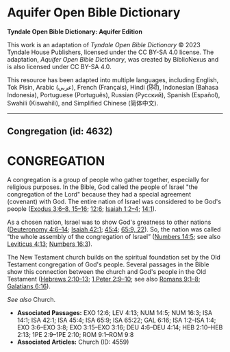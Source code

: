 # Aquifer Open Bible Dictionary

**Tyndale Open Bible Dictionary: Aquifer Edition**

This work is an adaptation of *Tyndale Open Bible Dictionary* © 2023 Tyndale House Publishers, licensed under the CC BY\-SA 4\.0 license. The adaptation, *Aquifer Open Bible Dictionary*, was created by BiblioNexus and is also licensed under CC BY\-SA 4\.0\.

This resource has been adapted into multiple languages, including English, Tok Pisin, Arabic (عربي), French (Français), Hindi (हिंदी), Indonesian (Bahasa Indonesia), Portuguese (Português), Russian (Русский), Spanish (Español), Swahili (Kiswahili), and Simplified Chinese (简体中文).



--------------------------------

## Congregation (id: 4632)

CONGREGATION
============

A congregation is a group of people who gather together, especially for religious purposes. In the Bible, God called the people of Israel "the congregation of the Lord" because they had a special agreement (covenant) with God. The entire nation of Israel was considered to be God's people ([Exodus 3:6–8, 15–16](https://ref.ly/Exod3:6-Exod3:8,Exod3:15-Exod3:16); [12:6](https://ref.ly/Exod12:6); [Isaiah 1:2–4](https://ref.ly/Isa1:2-Isa1:4); [14:1](https://ref.ly/Isa14:1)).

As a chosen nation, Israel was to show God's greatness to other nations ([Deuteronomy 4:6–14](https://ref.ly/Deut4:6-Deut4:14); [Isaiah 42:1](https://ref.ly/Isa42:1); [45:4](https://ref.ly/Isa45:4); [65:9, 22](https://ref.ly/Isa65:9,Isa65:22)). So, the nation was called “the whole assembly of the congregation of Israel” ([Numbers 14:5](https://ref.ly/Num14:5); see also [Leviticus 4:13](https://ref.ly/Lev4:13); [Numbers 16:3](https://ref.ly/Num16:3)).

The New Testament church builds on the spiritual foundation set by the Old Testament congregation of God's people. Several passages in the Bible show this connection between the church and God's people in the Old Testament ([Hebrews 2:10–13](https://ref.ly/Heb2:10-Heb2:13); [1 Peter 2:9–10](https://ref.ly/1Pet2:9-1Pet2:10); see also [Romans 9:1–8](https://ref.ly/Rom9:1-Rom9:8); [Galatians 6:16](https://ref.ly/Gal6:16)).

*See also* Church.

* **Associated Passages:** EXO 12:6; LEV 4:13; NUM 14:5; NUM 16:3; ISA 14:1; ISA 42:1; ISA 45:4; ISA 65:9; ISA 65:22; GAL 6:16; ISA 1:2–ISA 1:4; EXO 3:6–EXO 3:8; EXO 3:15–EXO 3:16; DEU 4:6–DEU 4:14; HEB 2:10–HEB 2:13; 1PE 2:9–1PE 2:10; ROM 9:1–ROM 9:8
* **Associated Articles:** Church (ID: 4559)


